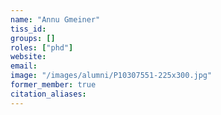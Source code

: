 ```yaml
---
name: "Annu Gmeiner"
tiss_id: 
groups: []
roles: ["phd"]
website:
email:
image: "/images/alumni/P10307551-225x300.jpg"
former_member: true
citation_aliases:
---
```


<!--
Your custom content goes here.
-->
